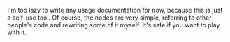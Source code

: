 I'm too lazy to write any usage documentation for now, because this is just a self-use tool. Of course, the nodes are very simple, referring to other people's code and rewriting some of it myself. It's safe if you want to play with it.